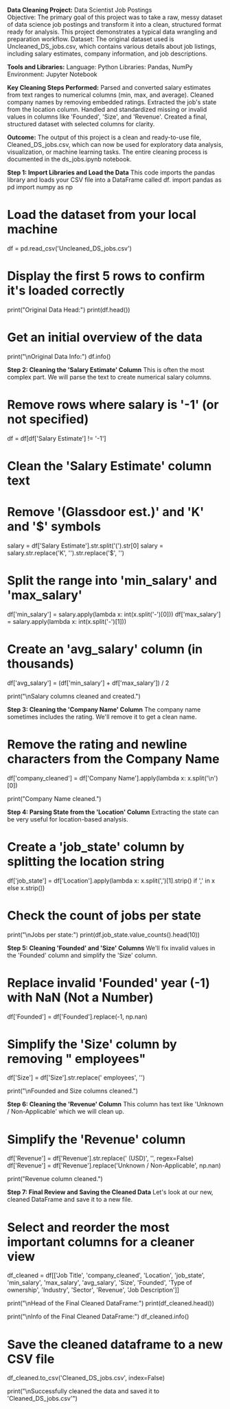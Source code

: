 **Data Cleaning Project:** Data Scientist Job Postings     
Objective: The primary goal of this project was to take a raw, messy dataset of data science job postings and transform it into a clean, structured format ready for analysis. This project demonstrates a typical data wrangling and preparation workflow.
Dataset:
The original dataset used is Uncleaned_DS_jobs.csv, which contains various details about job listings, including salary estimates, company information, and job descriptions.

**Tools and Libraries:**
Language: Python
Libraries: Pandas, NumPy
Environment: Jupyter Notebook

**Key Cleaning Steps Performed:**
Parsed and converted salary estimates from text ranges to numerical columns (min, max, and average).
Cleaned company names by removing embedded ratings.
Extracted the job's state from the location column.
Handled and standardized missing or invalid values in columns like 'Founded', 'Size', and 'Revenue'.
Created a final, structured dataset with selected columns for clarity.

**Outcome:**
The output of this project is a clean and ready-to-use file, Cleaned_DS_jobs.csv, which can now be used for exploratory data analysis, visualization, or machine learning tasks. The entire cleaning process is documented in the ds_jobs.ipynb notebook.

**Step 1: Import Libraries and Load the Data**
This code imports the pandas library and loads your CSV file into a DataFrame called df.
import pandas as pd
import numpy as np

# Load the dataset from your local machine
df = pd.read_csv('Uncleaned_DS_jobs.csv')

# Display the first 5 rows to confirm it's loaded correctly
print("Original Data Head:")
print(df.head())

# Get an initial overview of the data
print("\nOriginal Data Info:")
df.info()

**Step 2: Cleaning the 'Salary Estimate' Column**
This is often the most complex part. We will parse the text to create numerical salary columns.

# Remove rows where salary is '-1' (or not specified)
df = df[df['Salary Estimate'] != '-1']

# Clean the 'Salary Estimate' column text
# Remove '(Glassdoor est.)' and 'K' and '$' symbols
salary = df['Salary Estimate'].str.split('(').str[0]
salary = salary.str.replace('K', '').str.replace('$', '')

# Split the range into 'min_salary' and 'max_salary'
df['min_salary'] = salary.apply(lambda x: int(x.split('-')[0]))
df['max_salary'] = salary.apply(lambda x: int(x.split('-')[1]))

# Create an 'avg_salary' column (in thousands)
df['avg_salary'] = (df['min_salary'] + df['max_salary']) / 2

print("\nSalary columns cleaned and created.")

**Step 3: Cleaning the 'Company Name' Column**
The company name sometimes includes the rating. We'll remove it to get a clean name.

# Remove the rating and newline characters from the Company Name
df['company_cleaned'] = df['Company Name'].apply(lambda x: x.split('\n')[0])

print("Company Name cleaned.")

**Step 4: Parsing State from the 'Location' Column**
Extracting the state can be very useful for location-based analysis.

# Create a 'job_state' column by splitting the location string
df['job_state'] = df['Location'].apply(lambda x: x.split(',')[1].strip() if ',' in x else x.strip())

# Check the count of jobs per state
print("\nJobs per state:")
print(df.job_state.value_counts().head(10))

**Step 5: Cleaning 'Founded' and 'Size' Columns**
We'll fix invalid values in the 'Founded' column and simplify the 'Size' column.

# Replace invalid 'Founded' year (-1) with NaN (Not a Number)
df['Founded'] = df['Founded'].replace(-1, np.nan)

# Simplify the 'Size' column by removing " employees"
df['Size'] = df['Size'].str.replace(' employees', '')

print("\nFounded and Size columns cleaned.")

**Step 6: Cleaning the 'Revenue' Column**
This column has text like 'Unknown / Non-Applicable' which we will clean up.

# Simplify the 'Revenue' column
df['Revenue'] = df['Revenue'].str.replace(' (USD)', '', regex=False)
df['Revenue'] = df['Revenue'].replace('Unknown / Non-Applicable', np.nan)

print("Revenue column cleaned.")

**Step 7: Final Review and Saving the Cleaned Data**
Let's look at our new, cleaned DataFrame and save it to a new file.

# Select and reorder the most important columns for a cleaner view
df_cleaned = df[['Job Title', 'company_cleaned', 'Location', 'job_state', 
                 'min_salary', 'max_salary', 'avg_salary', 
                 'Size', 'Founded', 'Type of ownership', 'Industry', 
                 'Sector', 'Revenue', 'Job Description']]

print("\nHead of the Final Cleaned DataFrame:")
print(df_cleaned.head())

print("\nInfo of the Final Cleaned DataFrame:")
df_cleaned.info()

# Save the cleaned dataframe to a new CSV file
df_cleaned.to_csv('Cleaned_DS_jobs.csv', index=False)

print("\nSuccessfully cleaned the data and saved it to 'Cleaned_DS_jobs.csv'")
